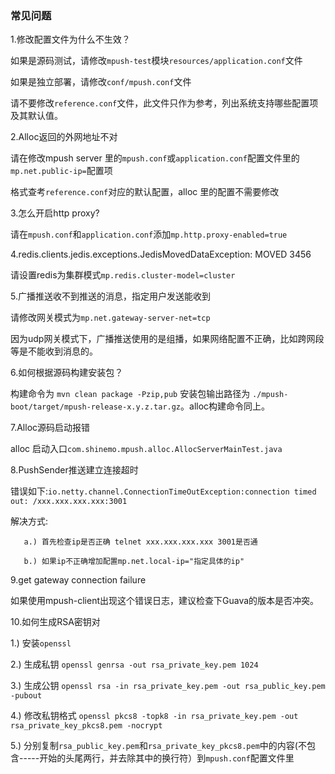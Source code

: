 ### 常见问题
1.修改配置文件为什么不生效？

  如果是源码测试，请修改`mpush-test`模块`resources/application.conf`文件
  
  如果是独立部署，请修改`conf/mpush.conf`文件
  
  请不要修改`reference.conf`文件，此文件只作为参考，列出系统支持哪些配置项及其默认值。

2.Alloc返回的外网地址不对

  请在修改mpush server 里的`mpush.conf`或`application.conf`配置文件里的`mp.net.public-ip=`配置项
  
  格式查考`reference.conf`对应的默认配置，alloc 里的配置不需要修改

3.怎么开启http proxy?

  请在`mpush.conf`和`application.conf`添加`mp.http.proxy-enabled=true`

4.redis.clients.jedis.exceptions.JedisMovedDataException: MOVED 3456

 请设置redis为集群模式`mp.redis.cluster-model=cluster`

5.广播推送收不到推送的消息，指定用户发送能收到

 请修改网关模式为`mp.net.gateway-server-net=tcp `
 
 因为udp网关模式下，广播推送使用的是组播，如果网络配置不正确，比如跨网段等是不能收到消息的。

6.如何根据源码构建安装包？

  构建命令为 `mvn clean package -Pzip,pub` 安装包输出路径为 `./mpush-boot/target/mpush-release-x.y.z.tar.gz`。alloc构建命令同上。

7.Alloc源码启动报错

   alloc 启动入口`com.shinemo.mpush.alloc.AllocServerMainTest.java`

8.PushSender推送建立连接超时

   错误如下:`io.netty.channel.ConnectionTimeOutException:connection timed out: /xxx.xxx.xxx.xxx:3001`

   解决方式:
   
       a.) 首先检查ip是否正确 telnet xxx.xxx.xxx.xxx 3001是否通
	   
       b.) 如果ip不正确增加配置mp.net.local-ip="指定具体的ip"

9.get gateway connection failure

  如果使用mpush-client出现这个错误日志，建议检查下Guava的版本是否冲突。

10.如何生成RSA密钥对

  1.) 安装`openssl`
  
  2.) 生成私钥 `openssl genrsa -out rsa_private_key.pem 1024`
  
  3.) 生成公钥 `openssl rsa -in rsa_private_key.pem -out rsa_public_key.pem -pubout`
  
  4.) 修改私钥格式 `openssl pkcs8 -topk8 -in rsa_private_key.pem -out rsa_private_key_pkcs8.pem -nocrypt`
  
  5.) 分别复制`rsa_public_key.pem`和`rsa_private_key_pkcs8.pem`中的内容(不包含-----开始的头尾两行，并去除其中的换行符）到`mpush.conf`配置文件里
